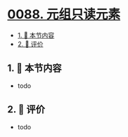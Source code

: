 # [0088. 元组只读元素](https://github.com/tnotesjs/TNotes.typescript/tree/main/notes/0088.%20%E5%85%83%E7%BB%84%E5%8F%AA%E8%AF%BB%E5%85%83%E7%B4%A0)

<!-- region:toc -->

- [1. 🎯 本节内容](#1--本节内容)
- [2. 🫧 评价](#2--评价)

<!-- endregion:toc -->

## 1. 🎯 本节内容

- todo

## 2. 🫧 评价

- todo

